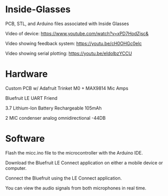 # Inside-Glasses
PCB, STL, and Arduino files associated with Inside Glasses


Video of device: https://www.youtube.com/watch?v=xPD7HodZjsc&

Video showing feedback system: https://youtu.be/cH0OHGc0elc

Video showing serial plotting: https://youtu.be/eIdolbzYCCU

# Hardware

Custom PCB w/ Adafruit Trinket M0 + MAX9814 Mic Amps

Bluefruit LE UART Friend

3.7 Lithium-Ion Battery Rechargeable 105mAh

2 MIC condenser analog omnidirectional -44DB


# Software

Flash the micc.ino file to the microcontroller with the Arduino IDE.

Download the Bluefruit LE Connect application on either a mobile device or computer.

Connect the Bluefruit using the LE Connect application.

You can view the audio signals from both microphones in real time.
